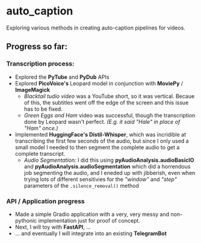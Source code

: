 # auto_caption
Exploring various methods in creating auto-caption pipelines for videos.

## Progress so far:
### Transcription process:
  - Explored the **PyTube** and **PyDub** APIs
  - Explored **PicoVoice's** Leopard model in conjunction with **MoviePy** / **ImageMagick**
    - *Blacktail tudio video* was a YouTube short, so it was vertical. Becaue of this, the subtitles went off the edge of the screen and this issue has to be fixed.
    - *Green Eggs and Ham* video was successful, though the transcription done by Leopard wasn't perfect. *(E.g. it said "Hale" in place of "Ham" once.)*
  - Implemented **HuggingFace's Distil-Whisper**, which was incridible at transcribing the first few seconds of the audio, but since I only used a small model I needed to then segment the complete audio to get a complete transcript.
    - *Audio Segmentation:* I did this using **pyAudioAnalysis.audioBasicIO** and **pyAudioAnalysis.audioSegmentation** which did a horrendous job segmenting the audio, and I eneded up with jibberish, even when trying lots of different sensitivies for the *"window"* and *"step"* parameters of the `.silence_removal()` method
### API / Application progress
  - Made a simple Gradio application with a very, very messy and non-pythonic implementation just for proof of concept.
  - Next, I will toy with **FastAPI**, ...
  - ... and eventually I will integrate into an existing **TelegramBot**
